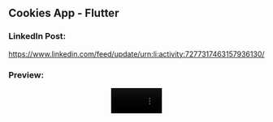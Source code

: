 ## Cookies App - Flutter

### LinkedIn Post:
https://www.linkedin.com/feed/update/urn:li:activity:7277317463157936130/

### Preview:
<div align="center">
  <video src="https://github.com/user-attachments/assets/9b58fb3a-fb59-4a5a-841b-d934fe092290" width=100/>
<div/>
